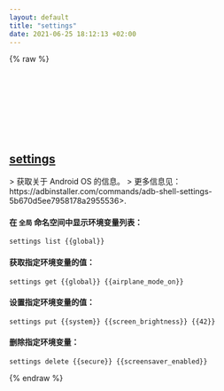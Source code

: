 ```yaml
---
layout: default
title: "settings"
date: 2021-06-25 18:12:13 +02:00
---
```

{% raw %}
<h2 id="settings">
  <a href="/zh/android/settings.html">settings</a> <a href="#settings"><svg class="icon">
    <use href="/assets/images/unicode_sprite.svg#link" />
  </svg></a>
</h2>
> 获取关于 Android OS 的信息。
> 更多信息见：https://adbinstaller.com/commands/adb-shell-settings-5b670d5ee7958178a2955536>.

#### 在 `全局` 命名空间中显示环境变量列表：
```shell
settings list {{global}}
```
#### 获取指定环境变量的值：
```shell
settings get {{global}} {{airplane_mode_on}}
```
#### 设置指定环境变量的值：
```shell
settings put {{system}} {{screen_brightness}} {{42}}
```
#### 删除指定环境变量：
```shell
settings delete {{secure}} {{screensaver_enabled}}
```
{% endraw %}